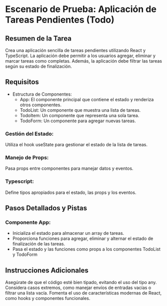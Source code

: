 # Escenario de Prueba: Aplicación de Tareas Pendientes (Todo)

## Resumen de la Tarea

Crea una aplicación sencilla de tareas pendientes utilizando React y TypeScript. La aplicación debe permitir a los usuarios agregar, eliminar y marcar tareas como completas. Además, la aplicación debe filtrar las tareas según su estado de finalización.

## Requisitos

- Estructura de Componentes:
    - App: El componente principal que contiene el estado y renderiza otros componentes.
    - TodoList: Un componente que muestra una lista de tareas.
    - TodoItem: Un componente que representa una sola tarea.
    - TodoForm: Un componente para agregar nuevas tareas.

### Gestión del Estado:

Utiliza el hook useState para gestionar el estado de la lista de tareas.

### Manejo de Props:

Pasa props entre componentes para manejar datos y eventos.

### Typescript:

Define tipos apropiados para el estado, las props y los eventos.


## Pasos Detallados y Pistas

### Componente App:

- Inicializa el estado para almacenar un array de tareas.
- Proporciona funciones para agregar, eliminar y alternar el estado de finalización de las tareas.
- Pasa el estado y las funciones como props a los componentes TodoList y TodoForm


## Instrucciones Adicionales
Asegúrate de que el código esté bien tipado, evitando el uso del tipo any.
Considera casos extremos, como manejar envíos de entradas vacías o filtrar una lista vacía.
Fomenta el uso de características modernas de React, como hooks y componentes funcionales.
